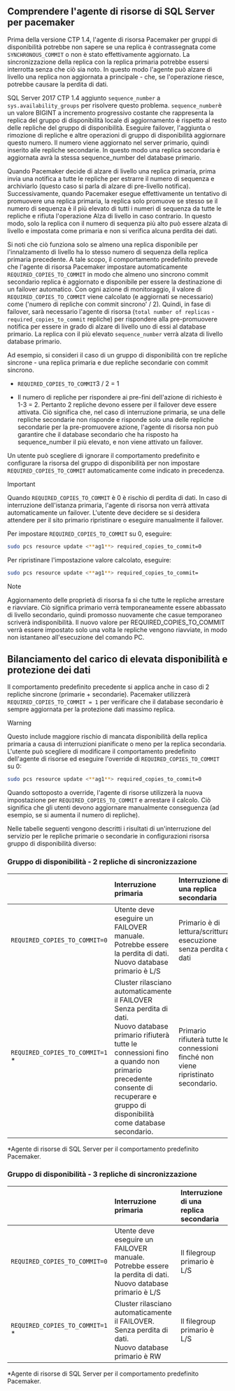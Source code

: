 ## <a name="pacemakerNotify"></a>Comprendere l'agente di risorse di SQL Server per pacemaker

Prima della versione CTP 1.4, l'agente di risorsa Pacemaker per gruppi di disponibilità potrebbe non sapere se una replica è contrassegnata come `SYNCHRONOUS_COMMIT` o non è stato effettivamente aggiornato. La sincronizzazione della replica con la replica primaria potrebbe essersi interrotta senza che ciò sia noto. In questo modo l'agente può alzare di livello una replica non aggiornata a principale - che, se l'operazione riesce, potrebbe causare la perdita di dati. 

SQL Server 2017 CTP 1.4 aggiunto `sequence_number` a `sys.availability_groups` per risolvere questo problema. `sequence_number`è un valore BIGINT a incremento progressivo costante che rappresenta la replica del gruppo di disponibilità locale di aggiornamento è rispetto al resto delle repliche del gruppo di disponibilità. Eseguire failover, l'aggiunta o rimozione di repliche e altre operazioni di gruppo di disponibilità aggiornare questo numero. Il numero viene aggiornato nel server primario, quindi inserito alle repliche secondarie. In questo modo una replica secondaria è aggiornata avrà la stessa sequence_number del database primario. 

Quando Pacemaker decide di alzare di livello una replica primaria, prima invia una notifica a tutte le repliche per estrarre il numero di sequenza e archiviarlo (questo caso si parla di alzare di pre-livello notifica). Successivamente, quando Pacemaker esegue effettivamente un tentativo di promuovere una replica primaria, la replica solo promuove se stesso se il numero di sequenza è il più elevato di tutti i numeri di sequenza da tutte le repliche e rifiuta l'operazione Alza di livello in caso contrario. In questo modo, solo la replica con il numero di sequenza più alto può essere alzata di livello e impostata come primaria e non si verifica alcuna perdita dei dati. 

Si noti che ciò funziona solo se almeno una replica disponibile per l'innalzamento di livello ha lo stesso numero di sequenza della replica primaria precedente. A tale scopo, il comportamento predefinito prevede che l'agente di risorsa Pacemaker impostare automaticamente `REQUIRED_COPIES_TO_COMMIT` in modo che almeno uno sincrono commit secondario replica è aggiornato e disponibile per essere la destinazione di un failover automatico. Con ogni azione di monitoraggio, il valore di `REQUIRED_COPIES_TO_COMMIT` viene calcolato (e aggiornati se necessario) come ('numero di repliche con commit sincrono' / 2). Quindi, in fase di failover, sarà necessario l'agente di risorsa (`total number of replicas`  -  `required_copies_to_commit` repliche) per rispondere alla pre-promuovere notifica per essere in grado di alzare di livello uno di essi al database primario. La replica con il più elevato `sequence_number` verrà alzata di livello database primario. 

Ad esempio, si consideri il caso di un gruppo di disponibilità con tre repliche sincrone - una replica primaria e due repliche secondarie con commit sincrono.

- `REQUIRED_COPIES_TO_COMMIT`3 / 2 = 1

- Il numero di repliche per rispondere ai pre-fini dell'azione di richiesto è 1-3 = 2. Pertanto 2 repliche devono essere per il failover deve essere attivata. Ciò significa che, nel caso di interruzione primaria, se una delle repliche secondarie non risponde e risponde solo una delle repliche secondarie per la pre-promuovere azione, l'agente di risorsa non può garantire che il database secondario che ha risposto ha sequence_number il più elevato, e non viene attivato un failover.

Un utente può scegliere di ignorare il comportamento predefinito e configurare la risorsa del gruppo di disponibilità per non impostare `REQUIRED_COPIES_TO_COMMIT` automaticamente come indicato in precedenza.

>[!IMPORTANT]
>Quando `REQUIRED_COPIES_TO_COMMIT` è 0 è rischio di perdita di dati. In caso di interruzione dell'istanza primaria, l'agente di risorsa non verrà attivata automaticamente un failover. L'utente deve decidere se si desidera attendere per il sito primario ripristinare o eseguire manualmente il failover.

Per impostare `REQUIRED_COPIES_TO_COMMIT` su 0, eseguire:

```bash
sudo pcs resource update <**ag1**> required_copies_to_commit=0
```

Per ripristinare l'impostazione valore calcolato, eseguire:

```bash
sudo pcs resource update <**ag1**> required_copies_to_commit=
```

>[!NOTE]
>Aggiornamento delle proprietà di risorsa fa sì che tutte le repliche arrestare e riavviare. Ciò significa primario verrà temporaneamente essere abbassato di livello secondario, quindi promosso nuovamente che casue temporaneo scriverà indisponibilità. Il nuovo valore per REQUIRED_COPIES_TO_COMMIT verrà essere impostato solo una volta le repliche vengono riavviate, in modo non istantaneo all'esecuzione del comando PC.

## <a name="balancing-high-availability-and-data-protection"></a>Bilanciamento del carico di elevata disponibilità e protezione dei dati 

Il comportamento predefinito precedente si applica anche in caso di 2 repliche sincrone (primarie + secondarie). Pacemaker utilizzerà `REQUIRED_COPIES_TO_COMMIT = 1` per verificare che il database secondario è sempre aggiornata per la protezione dati massimo replica.  

>[!WARNING]
>Questo include maggiore rischio di mancata disponibilità della replica primaria a causa di interruzioni pianificate o meno per la replica secondaria. L'utente può scegliere di modificare il comportamento predefinito dell'agente di risorse ed eseguire l'override di `REQUIRED_COPIES_TO_COMMIT` su 0:

```bash
sudo pcs resource update <**ag1**> required_copies_to_commit=0
```

Quando sottoposto a override, l'agente di risorse utilizzerà la nuova impostazione per `REQUIRED_COPIES_TO_COMMIT` e arrestare il calcolo. Ciò significa che gli utenti devono aggiornare manualmente conseguenza (ad esempio, se si aumenta il numero di repliche).

Nelle tabelle seguenti vengono descritti i risultati di un'interruzione del servizio per le repliche primarie o secondarie in configurazioni risorsa gruppo di disponibilità diverso:

### <a name="availability-group---2-sync-replicas"></a>Gruppo di disponibilità - 2 repliche di sincronizzazione

| |Interruzione primaria |Interruzione di una replica secondaria
|:---|:--- |:--- |
|`REQUIRED_COPIES_TO_COMMIT=0`|Utente deve eseguire un FAILOVER manuale. <br>Potrebbe essere la perdita di dati.<br> Nuovo database primario è L/S |Primario è di lettura/scrittura, esecuzione senza perdita di dati
|`REQUIRED_COPIES_TO_COMMIT=1` * |Cluster rilasciano automaticamente il FAILOVER <br>Senza perdita di dati. <br> Nuovo database primario rifiuterà tutte le connessioni fino a quando non primario precedente consente di recuperare e gruppo di disponibilità come database secondario. |Primario rifiuterà tutte le connessioni finché non viene ripristinato secondario.

\*Agente di risorse di SQL Server per il comportamento predefinito Pacemaker.

### <a name="availability-group---3-sync-replicas"></a>Gruppo di disponibilità - 3 repliche di sincronizzazione

| |Interruzione primaria |Interruzione di una replica secondaria
|:---|:--- |:--- |
|`REQUIRED_COPIES_TO_COMMIT=0`|Utente deve eseguire un FAILOVER manuale. <br>Potrebbe essere la perdita di dati. <br>Nuovo database primario è L/S |Il filegroup primario è L/S
|`REQUIRED_COPIES_TO_COMMIT=1` * |Cluster rilasciano automaticamente il FAILOVER. <br>Senza perdita di dati. <br>Nuovo database primario è RW |Il filegroup primario è L/S 

\*Agente di risorse di SQL Server per il comportamento predefinito Pacemaker.